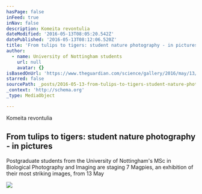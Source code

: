 ```yaml
---
hasPage: false
inFeed: true
inNav: false
description: Komeita revontulia
dateModified: '2016-05-13T08:05:20.542Z'
datePublished: '2016-05-13T08:12:06.520Z'
title: 'From tulips to tigers: student nature photography - in pictures'
author:
  - name: University of Nottingham students
    url: null
    avatar: {}
isBasedOnUrl: 'https://www.theguardian.com/science/gallery/2016/may/13/from-tulips-to-tigers-student-nature-photography-in-pictures?CMP=twt_a-science_b-gdnscience'
starred: false
sourcePath: _posts/2016-05-13-from-tulips-to-tigers-student-nature-photography-in-pictu.md
_context: 'http://schema.org'
_type: MediaObject

---
```

Komeita revontulia

<article style=""><h1>From tulips to tigers: student nature photography - in pictures</h1><p>Postgraduate students from the University of Nottingham's MSc in Biological Photography and Imaging are staging 7 Magpies, an exhibition of their most striking images, from 13 May</p><img src="https://i.guim.co.uk/img/media/20e5a20a364e464d9015550fa1c42b0c9adb85d5/0_0_3264_4928/master/3264.jpg?w=1200&amp;q=55&amp;auto=format&amp;usm=12&amp;fit=max&amp;s=461fe3ea33555cf52db565482d535473" /></article>